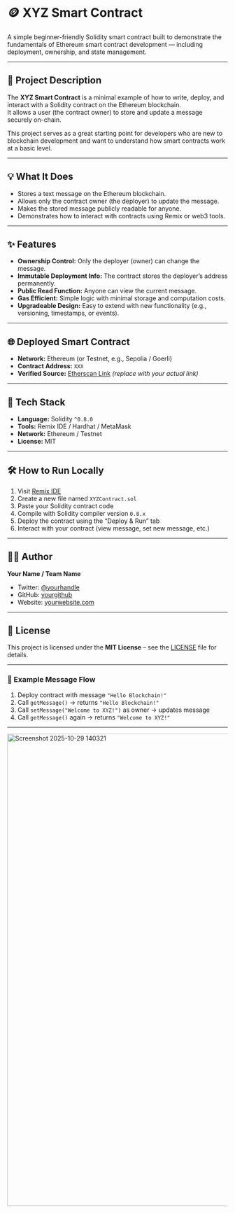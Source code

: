 # 🪙 XYZ Smart Contract

A simple beginner-friendly Solidity smart contract built to demonstrate the fundamentals of Ethereum smart contract development — including deployment, ownership, and state management.

---

## 🚀 Project Description

The **XYZ Smart Contract** is a minimal example of how to write, deploy, and interact with a Solidity contract on the Ethereum blockchain.  
It allows a user (the contract owner) to store and update a message securely on-chain.  

This project serves as a great starting point for developers who are new to blockchain development and want to understand how smart contracts work at a basic level.

---

## 💡 What It Does

- Stores a text message on the Ethereum blockchain.  
- Allows only the contract owner (the deployer) to update the message.  
- Makes the stored message publicly readable for anyone.  
- Demonstrates how to interact with contracts using Remix or web3 tools.

---

## ✨ Features

- **Ownership Control:** Only the deployer (owner) can change the message.  
- **Immutable Deployment Info:** The contract stores the deployer’s address permanently.  
- **Public Read Function:** Anyone can view the current message.  
- **Gas Efficient:** Simple logic with minimal storage and computation costs.  
- **Upgradeable Design:** Easy to extend with new functionality (e.g., versioning, timestamps, or events).

---

## 🌐 Deployed Smart Contract

- **Network:** Ethereum (or Testnet, e.g., Sepolia / Goerli)  
- **Contract Address:** `XXX`  
- **Verified Source:** [Etherscan Link](https://etherscan.io/address/XXX) *(replace with your actual link)*

---

## 🧩 Tech Stack

- **Language:** Solidity `^0.8.0`  
- **Tools:** Remix IDE / Hardhat / MetaMask  
- **Network:** Ethereum / Testnet  
- **License:** MIT  

---

## 🛠️ How to Run Locally

1. Visit [Remix IDE](https://remix.ethereum.org/)  
2. Create a new file named `XYZContract.sol`  
3. Paste your Solidity contract code  
4. Compile with Solidity compiler version `0.8.x`  
5. Deploy the contract using the “Deploy & Run” tab  
6. Interact with your contract (view message, set new message, etc.)

---

## 👨‍💻 Author

**Your Name / Team Name**  
- Twitter: [@yourhandle](https://twitter.com/)  
- GitHub: [yourgithub](https://github.com/)  
- Website: [yourwebsite.com](https://yourwebsite.com)

---

## 📝 License

This project is licensed under the **MIT License** – see the [LICENSE](LICENSE) file for details.

---

### 💬 Example Message Flow

1. Deploy contract with message `"Hello Blockchain!"`  
2. Call `getMessage()` → returns `"Hello Blockchain!"`  
3. Call `setMessage("Welcome to XYZ!")` as owner → updates message  
4. Call `getMessage()` again → returns `"Welcome to XYZ!"`

---
<img width="1920" height="1080" alt="Screenshot 2025-10-29 140321" src="https://github.com/user-attachments/assets/5e26acef-abe5-47e2-a4c9-1f96f3511975" />


